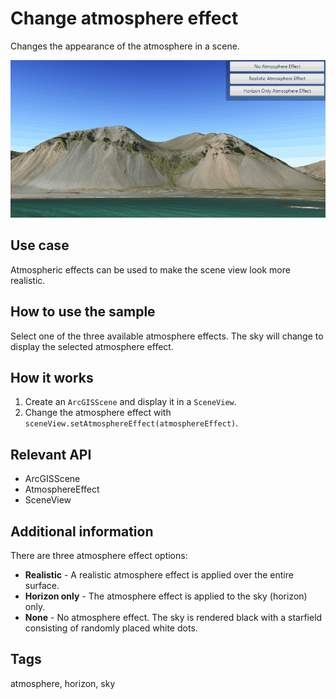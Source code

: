 # Change atmosphere effect

Changes the appearance of the atmosphere in a scene.

![Image of change atmosphere effect](ChangeAtmosphereEffect.gif)

## Use case

Atmospheric effects can be used to make the scene view look more realistic.

## How to use the sample

Select one of the three available atmosphere effects. The sky will change to display the selected atmosphere effect.

## How it works

1. Create an `ArcGISScene` and display it in a `SceneView`.
2. Change the atmosphere effect with `sceneView.setAtmosphereEffect(atmosphereEffect)`.

## Relevant API

- ArcGISScene
- AtmosphereEffect
- SceneView

## Additional information

There are three atmosphere effect options:

- **Realistic** - A realistic atmosphere effect is applied over the entire surface.
- **Horizon only** - The atmosphere effect is applied to the sky (horizon) only.
- **None** - No atmosphere effect. The sky is rendered black with a starfield consisting of randomly placed white dots.

## Tags

atmosphere, horizon, sky
